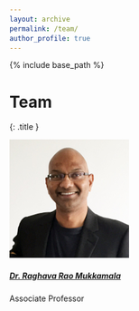 ```yaml
---
layout: archive
permalink: /team/
author_profile: true
---
```


{% include base_path %}



# Team
{: .title }
<div class="row">
<div class="col-xs-6 col-sm-3 col-md-3">
<div class="wow bounceInUp animated animated">


<div class="team boxed-grey text-center">

<div class="inner">
<div class="avatar">
<img src="/images/teams/raghava1.jpg" alt='Raghava Mukkamala' class="img-responsive img-circle table-bordered himg" />
</div>
<h5><a class="t-name" href="http://www.cbs.dk/en/research/departments-and-centres/department-of-it-management/staff/rrmitm">Dr. Raghava Rao Mukkamala</a></h5>
<p class="subtitle">Associate Professor</p>
</div>
</div>
</div>
</div>
</div>
